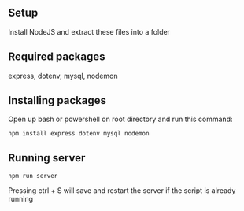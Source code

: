 ## Setup
Install NodeJS and extract these files into a folder

## Required packages
express, dotenv, mysql, nodemon

## Installing packages
Open up bash or powershell on root directory and run this command:
```
npm install express dotenv mysql nodemon
```

## Running server
```
npm run server
```
Pressing ctrl + S will save and restart the server if the script is already running